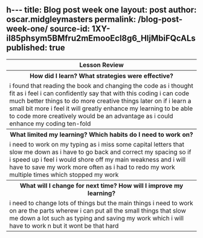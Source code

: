 h---
title: Blog post week one
layout: post
author: oscar.midgleymasters
permalink: /blog-post-week-one/
source-id: 1XY-iI85phsym5BMfru2mEmooEcl8g6_HljMbiFQcALs
published: true
---
<table>
  <tr>
    <th>Lesson Review</th>
  </tr>
  <tr>
    <th>How did I learn? What strategies were effective? </th>
  </tr>
  <tr>
    <td>i found that reading the book and changing the code as i thought fit as i feel i can confidently say that with this coding i can code much better things to do more creative things later on if i learn a small bit more i feel it will greatly enhance my learning to be able to code more creatively would be an advantage as i could enhance my coding ten-fold</td>
  </tr>
  <tr>
    <th>What limited my learning? Which habits do I need to work on? </th>
  </tr>
  <tr>
    <td>i need to work on my typing as i miss some capital letters that slow me down as i have to go back and correct my spacing so if i speed up i feel i would shore off my main weakness and i will have to save my work more often as i had to redo my work multiple times  which stopped my work</td>
  </tr>
  <tr>
    <th>What will I change for next time? How will I improve my learning?</th>
  </tr>
  <tr>
    <td>i need to change lots of things but the main things i need to work on are the parts wherew i can put all the small things that slow me down a lot such as typing and saving my work which i will have to work n but it wont be that hard</td>
  </tr>
</table>


